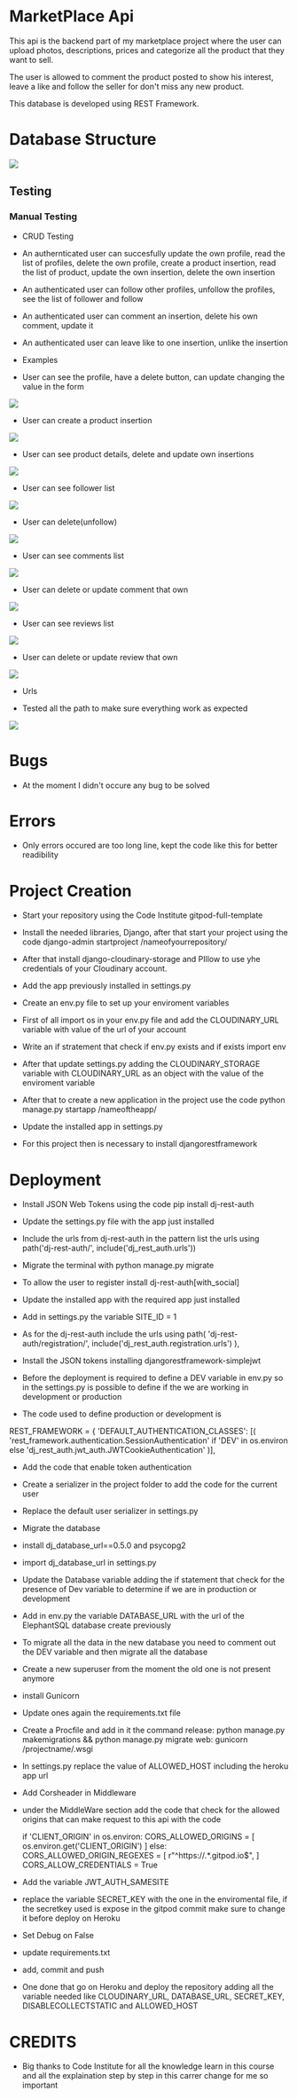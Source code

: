 # MarketPlace Api 

This api is the backend part of my marketplace project where the user can upload photos, descriptions, prices and categorize all the product that they want to sell.

The user is allowed to comment the product posted to show his interest, leave a like and follow the seller for don't miss any new product.

This database is developed using REST Framework.


# Database Structure

<img src='images/class-api.JPG'>



## Testing 

### Manual Testing

* CRUD Testing

- An authernticated user can succesfully update the own profile, read the list of profiles, delete the own profile, create a product insertion, read the list of product, update the own insertion, delete the own insertion

- An authenticated user can follow other profiles, unfollow the profiles, see the list of follower and follow

- An authenticated user can comment an insertion, delete his own comment, update it

- An authenticated user can leave like to one insertion, unlike the insertion

* Examples

- User can see the profile, have a delete button, can update changing the value in the form
<img src='images/profile-details.png'>

- User can create a product insertion

<img src='images/product-creation.png'>

- User can see product details, delete and update own insertions

<img src='images/product-details.png'>

- User can see follower list

<img src='images/follower-list.png'>

- User can delete(unfollow) 

<img src='images/follower-details.png'>

- User can see comments list

<img src='images/comment-list.png'>

- User can delete or update comment that own

<img src='images/comment-details.png'>

- User can see reviews list

<img src='images/review-page.JPG'>

- User can delete or update review that own

<img src='images/review-details.JPG'>






* Urls 

- Tested all the path to make sure everything work as expected 


<img src='images/urls.png'>


# Bugs

- At the moment I didn't occure any bug to be solved

# Errors

- Only errors occured are too long line, kept the code like this for better readibility


# Project Creation

- Start your repository using the Code Institute gitpod-full-template

- Install the needed libraries, Django, after that start your project using the code django-admin startproject /nameofyourrepository/

- After that install django-cloudinary-storage and PIllow to use yhe credentials of your Cloudinary account.

- Add the app previously installed in settings.py

- Create an env.py file to set up your enviroment variables

- First of all import os in your env.py file and add the CLOUDINARY_URL variable with value of the url of your account

- Write an if stratement that check if env.py exists and if exists import env

- After that update settings.py adding the CLOUDINARY_STORAGE variable with CLOUDINARY_URL as an object with the value of the enviroment variable

- After that to create a new application in the project use the code python manage.py startapp /nameoftheapp/

- Update the installed app in settings.py

- For this project then is necessary to install djangorestframework


# Deployment

- Install JSON Web Tokens using the code pip install dj-rest-auth

- Update the settings.py file with the app just installed

- Include the urls from dj-rest-auth in the pattern list the urls using path('dj-rest-auth/', include('dj_rest_auth.urls'))

- Migrate the terminal with python manage.py migrate

- To allow the user to register install dj-rest-auth[with_social]

- Update the installed app with the required app just installed

- Add in settings.py the variable SITE_ID = 1 

- As for the dj-rest-auth include the urls using path(
        'dj-rest-auth/registration/', include('dj_rest_auth.registration.urls')
    ),

- Install the JSON tokens installing djangorestframework-simplejwt

- Before the deployment is required to define a DEV variable in env.py so in the settings.py is possible to define if the we are working in development or production

- The code used to define production or development is 

REST_FRAMEWORK = {
    'DEFAULT_AUTHENTICATION_CLASSES': [(
        'rest_framework.authentication.SessionAuthentication'
        if 'DEV' in os.environ
        else 'dj_rest_auth.jwt_auth.JWTCookieAuthentication'
    )],

- Add the code that enable token authentication 

- Create a serializer in the project folder to add the code for the current user 

- Replace the default user serializer in settings.py

- Migrate the database

- install dj_database_url==0.5.0 and psycopg2

- import dj_database_url in settings.py

- Update the Database variable adding the if statement that check for the presence of Dev variable to determine if we are in production or development

- Add in env.py the variable DATABASE_URL with the url of the ElephantSQL database create previously 

- To migrate all the data in the new database you need to comment out the DEV variable and then migrate all the database

- Create a new superuser from the moment the old one is not present anymore

- install Gunicorn

- Update ones again the requirements.txt file 

- Create a Procfile and add in it the command  release: python manage.py makemigrations && python manage.py migrate web: gunicorn /projectname/.wsgi 

- In settings.py replace the value of ALLOWED_HOST including the heroku app url 

- Add Corsheader in Middleware

- under the MiddleWare section add the code that check for the allowed origins that can make request to this api with the code  

    if 'CLIENT_ORIGIN' in os.environ:
     CORS_ALLOWED_ORIGINS = [
         os.environ.get('CLIENT_ORIGIN')
     ]
    else:
     CORS_ALLOWED_ORIGIN_REGEXES = [
         r"^https://.*\.gitpod\.io$",
     ]
    CORS_ALLOW_CREDENTIALS = True

- Add the variable JWT_AUTH_SAMESITE

- replace the variable SECRET_KEY with the one in the enviromental file, if the secretkey used is expose in the gitpod commit make sure to change it before deploy on Heroku

- Set Debug on False

- update requirements.txt

- add, commit and push

- One done that go on Heroku and deploy the repository adding all the variable needed like CLOUDINARY_URL, DATABASE_URL, SECRET_KEY, DISABLECOLLECTSTATIC and ALLOWED_HOST


# CREDITS

- Big thanks to Code Institute for all the knowledge learn in this course and all the explaination step by step in this carrer change for me so important


